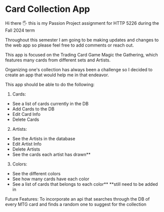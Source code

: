 # Card Collection App

Hi there 🖐️ this is my Passion Project assignment for HTTP 5226 during the Fall 2024 term

Throughout this semester I am going to be making updates and changes to the web app so please feel free to add comments or reach out.

This app is focused on the Trading Card Game Magic the Gathering, which features many cards from different sets and Artists.

Organizing one's collection has always been a challenge so I decided to create an app that would help me in that endeavor.

This app should be able to do the following:
1. Cards:
  -   See a list of cards currently in the DB
  -   Add Cards to the DB
  -   Edit Card Info
  -   Delete Cards
2. Artists: 
  -   See the Artists in the database
  -   Edit Artist Info
  -   Delete Artists
  -   See the cards each artist has drawn**
3. Colors:
  -  See the different colors
  -  See how many cards have each color
  -  See a list of cards that belongs to each color**
**still need to be added in

Future Features:
To incorporate an api that searches through the DB of every MTG card and finds a random one to suggest for the collection
